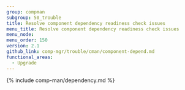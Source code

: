 ```yaml
---
group: compman
subgroup: 50_trouble
title: Resolve component dependency readiness check issues
menu_title: Resolve component dependency readiness check issues
menu_node:
menu_order: 150
version: 2.1
github_link: comp-mgr/trouble/cman/component-depend.md
functional_areas:
  - Upgrade
---
```


{% include comp-man/dependency.md %}